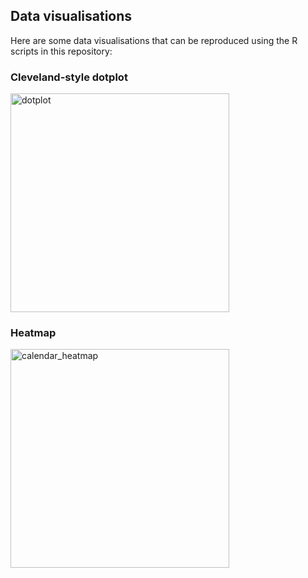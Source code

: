 
## Data visualisations

Here are some data visualisations that can be reproduced using the R scripts in this repository:


### Cleveland-style dotplot

<img src="https://github.com/cat-lord/crime_analysis/blob/master/images/dotplot.png" alt="dotplot" width="350">


### Heatmap

<img src="https://github.com/cat-lord/crime_analysis/blob/master/images/calendar_heatmap.png" alt="calendar_heatmap" width="350">

